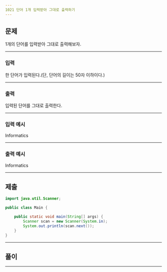 ```yaml
---
1021 단어 1개 입력받아 그대로 출력하기
---
```

문제
---
1개의 단어를 입력받아 그대로 출력해보자.


---
### 입력 

한 단어가 입력된다.(단, 단어의 길이는 50자 이하이다.)

---
### 출력   

입력된 단어를 그대로 출력한다.

---
### 입력 예시

Informatics

---
### 출력 예시

Informatics

---
제출
---
```java
import java.util.Scanner;

public class Main {

	public static void main(String[] args) {
		Scanner scan = new Scanner(System.in);
		System.out.println(scan.next());
	}
}
```
---
풀이
---
---